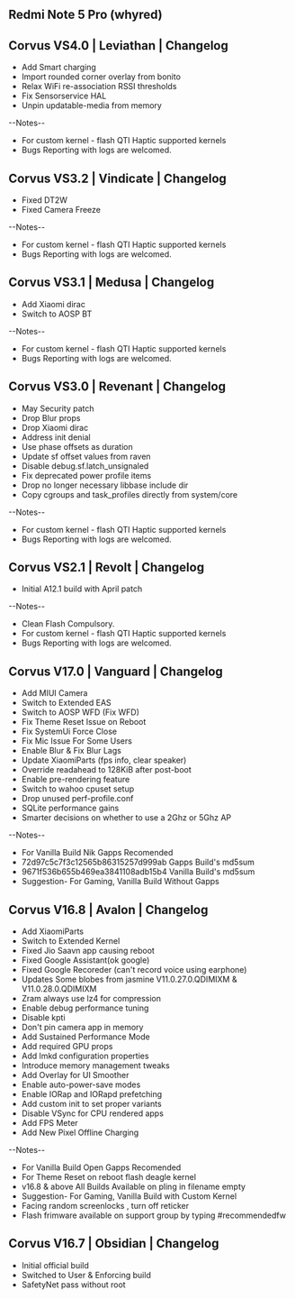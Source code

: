 ## Redmi Note 5 Pro (whyred)

## Corvus VS4.0 | Leviathan | Changelog

- Add Smart charging
- Import rounded corner overlay from bonito
- Relax WiFi re-association RSSI thresholds
- Fix Sensorservice HAL
- Unpin updatable-media from memory

--Notes--

- For custom kernel - flash QTI Haptic supported kernels 
- Bugs Reporting with logs are welcomed.


## Corvus VS3.2 | Vindicate | Changelog

- Fixed DT2W
- Fixed Camera Freeze

--Notes--

- For custom kernel - flash QTI Haptic supported kernels 
- Bugs Reporting with logs are welcomed.

## Corvus VS3.1 | Medusa | Changelog

- Add Xiaomi dirac
- Switch to AOSP BT

--Notes--

- For custom kernel - flash QTI Haptic supported kernels 
- Bugs Reporting with logs are welcomed.

## Corvus VS3.0 | Revenant | Changelog

- May Security patch
- Drop Blur props
- Drop Xiaomi dirac
- Address init denial 
- Use phase offsets as duration
- Update sf offset values from raven 
- Disable debug.sf.latch_unsignaled
- Fix deprecated power profile items
- Drop no longer necessary libbase include dir
- Copy cgroups and task_profiles directly from system/core


--Notes--

- For custom kernel - flash QTI Haptic supported kernels 
- Bugs Reporting with logs are welcomed.


## Corvus VS2.1 | Revolt | Changelog

- Initial A12.1 build with April patch

--Notes--

- Clean Flash Compulsory.
- For custom kernel - flash QTI Haptic supported kernels 
- Bugs Reporting with logs are welcomed.

## Corvus V17.0 | Vanguard | Changelog

- Add MIUI Camera
- Switch to Extended EAS
- Switch to AOSP WFD (Fix WFD)
- Fix Theme Reset Issue on Reboot
- Fix SystemUi Force Close
- Fix Mic Issue For Some Users
- Enable Blur & Fix Blur Lags
- Update XiaomiParts (fps info, clear speaker)
- Override readahead to 128KiB after post-boot
- Enable pre-rendering feature
- Switch to wahoo cpuset setup
- Drop unused perf-profile.conf
- SQLite performance gains
- Smarter decisions on whether to use a 2Ghz or 5Ghz AP

--Notes--

- For Vanilla Build Nik Gapps Recomended
- 72d97c5c7f3c12565b86315257d999ab Gapps Build's md5sum
- 9671f536b655b469ea3841108adb15b4 Vanilla Build's md5sum
- Suggestion- For Gaming, Vanilla Build Without Gapps

## Corvus V16.8 | Avalon | Changelog

- Add XiaomiParts
- Switch to Extended Kernel
- Fixed Jio Saavn app causing reboot
- Fixed Google Assistant(ok google)
- Fixed Google Recoreder (can't record voice using earphone)
- Updates Some blobes from jasmine V11.0.27.0.QDIMIXM & V11.0.28.0.QDIMIXM 
- Zram always use lz4 for compression
- Enable debug performance tuning
- Disable kpti
- Don't pin camera app in memory
- Add Sustained Performance Mode
- Add required GPU props
- Add lmkd configuration properties
- Introduce memory management tweaks
- Add Overlay for UI Smoother
- Enable auto-power-save modes
- Enable IORap and IORapd prefetching
- Add custom init to set proper variants
- Disable VSync for CPU rendered apps
- Add FPS Meter
- Add New Pixel Offline Charging

--Notes--

- For Vanilla Build Open Gapps Recomended
- For Theme Reset on reboot flash deagle kernel
- v16.8 & above All Builds Available on pling in filename empty
- Suggestion- For Gaming, Vanilla Build with Custom Kernel
- Facing random screenlocks , turn off reticker
- Flash frimware available on support group by typing #recommendedfw

## Corvus V16.7 | Obsidian | Changelog

- Initial official build
- Switched to User & Enforcing build
- SafetyNet pass without root
